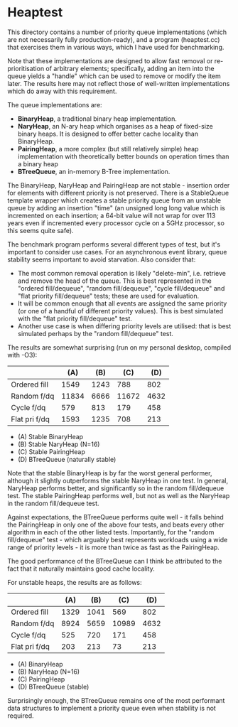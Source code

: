 # Heaptest

This directory contains a number of priority queue implementations (which
are not necessarily fully production-ready), and a program (heaptest.cc) that
exercises them in various ways, which I have used for benchmarking.

Note that these implementations are designed to allow fast removal or re-
prioritisation of arbitrary elements; specifically, adding an item into the
queue yields a "handle" which can be used to remove or modify the item later.
The results here may not reflect those of well-written implementations which
do away with this requirement.

The queue implementations are:

 * **BinaryHeap**, a traditional binary heap implementation.
 * **NaryHeap**, an N-ary heap which organises as a heap of fixed-size binary
   heaps. It is designed to offer better cache locality than BinaryHeap.
 * **PairingHeap**, a more complex (but still relatively simple) heap
   implementation with theoretically better bounds on operation times
   than a binary heap
 * **BTreeQueue**, an in-memory B-Tree implementation.

The BinaryHeap, NaryHeap and PairingHeap are not stable - insertion order for
elements with different priority is not preserved. There is a StableQueue
template wrapper which creates a stable priority queue from an unstable queue
by adding an insertion "time" (an unsigned long long value which is
incremented on each insertion; a 64-bit value will not wrap for over 113 years
even if incremented every processor cycle on a 5GHz processor, so this seems
quite safe).

The benchmark program performs several different types of test, but it's
important to consider use cases. For an asynchronous event library, queue
stability seems important to avoid starvation. Also consider that:

 * The most common removal operation is likely "delete-min", i.e. retrieve
   and remove the head of the queue. This is best represented in the
   "ordered fill/dequeue", "random fill/dequeue", "cycle fill/dequeue"
   and "flat priority fill/dequeue" tests; these are used for evaluation.
 * It will be common enough that all events are assigned the same priority
   (or one of a handful of different priority values). This is best
   simulated with the "flat priority fill/dequeue" test.
 * Another use case is when differing priority levels are utilised: that is
   best simulated perhaps by the "random fill/dequeue" test.

The results are somewhat surprising (run on my personal desktop, compiled
with -O3):


|                |   (A) |   (B) |   (C) |   (D) |
| -------------- | ----- | ----- | ----- | ----- |
| Ordered fill   |  1549 |  1243 |   788 |   802 |
| Random f/dq    | 11834 |  6666 | 11672 |  4632 |
| Cycle f/dq     |   579 |   813 |   179 |   458 |
| Flat pri f/dq  |  1593 |  1235 |   708 |   213 |

 * (A) Stable BinaryHeap
 * (B) Stable NaryHeap (N=16)
 * (C) Stable PairingHeap
 * (D) BTreeQueue (naturally stable)


Note that the stable BinaryHeap is by far the worst general performer, although
it slightly outperforms the stable NaryHeap in one test. In general, NaryHeap
performs better, and significantly so in the random fill/dequeue test. The
stable PairingHeap performs well, but not as well as the NaryHeap in the random
fill/dequeue test. 

Against expectations, the BTreeQueue performs quite well - it falls behind the
PairingHeap in only one of the above four tests, and beats every other algorithm
in each of the other listed tests. Importantly, for the "random fill/dequeue"
test - which arguably best represents workloads using a wide range of priority
levels - it is more than twice as fast as the PairingHeap.

The good performance of the BTreeQueue can I think be attributed to the fact that
it naturally maintains good cache locality.

For unstable heaps, the results are as follows:

|                |   (A) |   (B) |   (C) |   (D) |
| -------------- | ----- | ----- | ----- | ----- |
| Ordered fill   |  1329 |  1041 |   569 |   802 |
| Random f/dq    |  8924 |  5659 | 10989 |  4632 |
| Cycle f/dq     |   525 |   720 |   171 |   458 |
| Flat pri f/dq  |   203 |   213 |    73 |   213 |

 * (A) BinaryHeap
 * (B) NaryHeap (N=16)
 * (C) PairingHeap
 * (D) BTreeQueue (stable)

Surprisingly enough, the BTreeQueue remains one of the most performant data
structures to implement a priority queue even when stability is not required.
